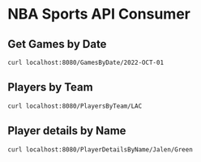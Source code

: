 # NBA Sports API Consumer

## Get Games by Date

```
curl localhost:8080/GamesByDate/2022-OCT-01
```

## Players by Team

```
curl localhost:8080/PlayersByTeam/LAC
```

## Player details by Name

```
curl localhost:8080/PlayerDetailsByName/Jalen/Green
```